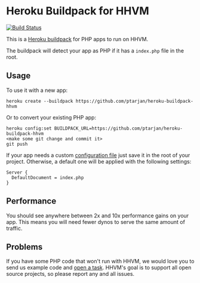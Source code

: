 # Heroku Buildpack for HHVM 

[![Build Status](https://travis-ci.org/ptarjan/heroku-buildpack-hhvm.png?branch=master)](https://travis-ci.org/ptarjan/heroku-buildpack-hhvm)

This is a [Heroku buildpack](http://devcenter.heroku.com/articles/buildpacks)
for PHP apps to run on HHVM.

The buildpack will detect your app as PHP if it has a `index.php` file in the 
root. 

## Usage

To use it with a new app:

    heroku create --buildpack https://github.com/ptarjan/heroku-buildpack-hhvm

Or to convert your existing PHP app:

    heroku config:set BUILDPACK_URL=https://github.com/ptarjan/heroku-buildpack-hhvm
    <make some git change and commit it>
    git push

If your app needs a custom [configuration
file](https://github.com/facebook/hiphop-php/blob/master/hphp/doc/options.compiled) just save it in the root of your project. Otherwise, a default one will be applied with the following settings:

    Server {
      DefaultDocument = index.php
    }

## Performance

You should see anywhere between 2x and 10x performance gains on your app. 
This means you will need fewer dynos to serve the same amount of traffic.

## Problems

If you have some PHP code that won't run with HHVM, we would love you to send 
us example code and [open a task](https://github.com/facebook/hiphop-php/). 
HHVM's goal is to support all open source projects, so please report any and 
all issues.
